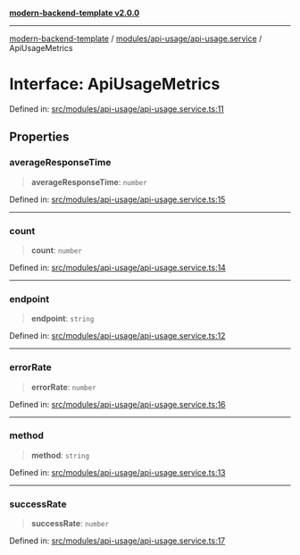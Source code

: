 [**modern-backend-template v2.0.0**](../../../../README.md)

***

[modern-backend-template](../../../../modules.md) / [modules/api-usage/api-usage.service](../README.md) / ApiUsageMetrics

# Interface: ApiUsageMetrics

Defined in: [src/modules/api-usage/api-usage.service.ts:11](https://github.com/maemreyo/saas-4cus-nodejs/blob/1a77de11cd6eaefe66c31c7f5de281673fc25ce5/src/modules/api-usage/api-usage.service.ts#L11)

## Properties

### averageResponseTime

> **averageResponseTime**: `number`

Defined in: [src/modules/api-usage/api-usage.service.ts:15](https://github.com/maemreyo/saas-4cus-nodejs/blob/1a77de11cd6eaefe66c31c7f5de281673fc25ce5/src/modules/api-usage/api-usage.service.ts#L15)

***

### count

> **count**: `number`

Defined in: [src/modules/api-usage/api-usage.service.ts:14](https://github.com/maemreyo/saas-4cus-nodejs/blob/1a77de11cd6eaefe66c31c7f5de281673fc25ce5/src/modules/api-usage/api-usage.service.ts#L14)

***

### endpoint

> **endpoint**: `string`

Defined in: [src/modules/api-usage/api-usage.service.ts:12](https://github.com/maemreyo/saas-4cus-nodejs/blob/1a77de11cd6eaefe66c31c7f5de281673fc25ce5/src/modules/api-usage/api-usage.service.ts#L12)

***

### errorRate

> **errorRate**: `number`

Defined in: [src/modules/api-usage/api-usage.service.ts:16](https://github.com/maemreyo/saas-4cus-nodejs/blob/1a77de11cd6eaefe66c31c7f5de281673fc25ce5/src/modules/api-usage/api-usage.service.ts#L16)

***

### method

> **method**: `string`

Defined in: [src/modules/api-usage/api-usage.service.ts:13](https://github.com/maemreyo/saas-4cus-nodejs/blob/1a77de11cd6eaefe66c31c7f5de281673fc25ce5/src/modules/api-usage/api-usage.service.ts#L13)

***

### successRate

> **successRate**: `number`

Defined in: [src/modules/api-usage/api-usage.service.ts:17](https://github.com/maemreyo/saas-4cus-nodejs/blob/1a77de11cd6eaefe66c31c7f5de281673fc25ce5/src/modules/api-usage/api-usage.service.ts#L17)
